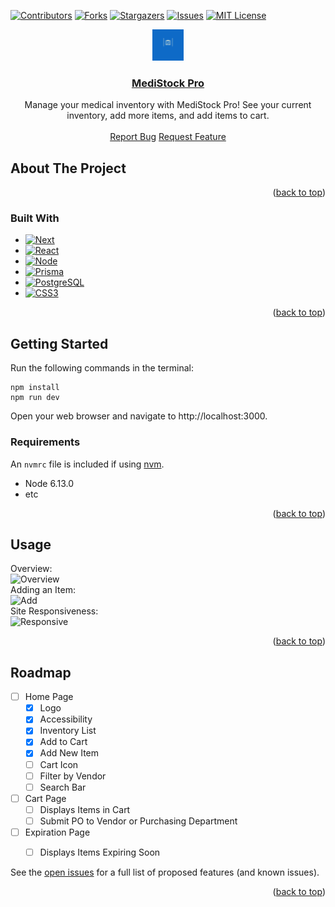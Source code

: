 <a name="readme-top"></a>

<!-- PROJECT SHIELDS -->
[![Contributors][contributors-shield]][contributors-url]
[![Forks][forks-shield]][forks-url]
[![Stargazers][stars-shield]][stars-url]
[![Issues][issues-shield]][issues-url]
[![MIT License][license-shield]][license-url]



<!-- PROJECT LOGO -->
<div align="center">
  <a href="https://github.com/alisabondar/MediStock">
    <img src="/app/favicon2.png" alt="Logo" width="50" height="50">
    <h3 align="center">MediStock Pro</h3>
  </a>
  <p align="center">
    Manage your medical inventory with MediStock Pro! See your current inventory, add more items, and add items to cart.
    <br />
    <br />
    <a href="https://github.com/alisabondar/MediStock">Report Bug</a>
    <a href="https://github.com/alisabondar/MediStock">Request Feature</a>
  </p>
</div>


<!-- ABOUT THE PROJECT -->
## About The Project

<p align="right">(<a href="#readme-top">back to top</a>)</p>



### Built With

* [![Next][Next.js]][Next-url]
* [![React][React.js]][React-url]
* [![Node][Node.js]][Node-url]
* [![Prisma][Prisma.js]][Prisma-url]
* [![PostgreSQL][PostgreSQL.js]][PostgreSQL-url]
* [![CSS3][CSS3.js]][CSS3-url]

<p align="right">(<a href="#readme-top">back to top</a>)</p>



<!-- GETTING STARTED -->
## Getting Started
Run the following commands in the terminal:
```
npm install
npm run dev
```
Open your web browser and navigate to http://localhost:3000.

### Requirements

An `nvmrc` file is included if using [nvm](https://github.com/creationix/nvm).

- Node 6.13.0
- etc

<p align="right">(<a href="#readme-top">back to top</a>)</p>



<!-- USAGE EXAMPLES -->
## Usage
Overview:  
![Overview](https://github.com/alisabondar/MediStock/assets/126842393/68d3aadc-e028-44b7-8dd0-6bd79f66b1c0)  
Adding an Item:  
![Add](https://github.com/alisabondar/MediStock/assets/126842393/c5cc49b5-3775-4e83-9511-5e6b23f8a4d3)  
Site Responsiveness:  
![Responsive](https://github.com/alisabondar/MediStock/assets/126842393/5bca77ee-9b8c-41f0-8370-a14117130cfc)


<p align="right">(<a href="#readme-top">back to top</a>)</p>


<!-- ROADMAP -->
## Roadmap
- [ ] Home Page
    - [x] Logo
    - [x] Accessibility
    - [x] Inventory List
    - [x] Add to Cart
    - [x] Add New Item
    - [ ] Cart Icon
    - [ ] Filter by Vendor
    - [ ] Search Bar
- [ ] Cart Page
    - [ ] Displays Items in Cart
    - [ ] Submit PO to Vendor or Purchasing Department
- [ ] Expiration Page
    - [ ] Displays Items Expiring Soon


See the [open issues](https://github.com/alisabondar/MediStock/issues) for a full list of proposed features (and known issues).

<p align="right">(<a href="#readme-top">back to top</a>)</p>


<!-- MARKDOWN LINKS & IMAGES -->
<!-- https://www.markdownguide.org/basic-syntax/#reference-style-links -->
[contributors-shield]: https://img.shields.io/github/contributors/alisabondar/MediStock.svg?style=for-the-badge
[contributors-url]: https://github.com/alisabondar/MediStock/graphs/contributors
[forks-shield]: https://img.shields.io/github/forks/alisabondar/MediStock.svg?style=for-the-badge
[forks-url]: https://github.com/alisabondar/MediStock/network/members
[stars-shield]: https://img.shields.io/github/stars/alisabondar/MediStock.svg?style=for-the-badge
[stars-url]: https://github.com/alisabondar/MediStock/stargazers
[issues-shield]: https://img.shields.io/github/issues/alisabondar/MediStock.svg?style=for-the-badge
[issues-url]: https://github.com/alisabondar/MediStock/issues
[license-shield]: https://img.shields.io/github/license/alisabondar/MediStock.svg?style=for-the-badge
[license-url]: https://github.com/alisabondar/MediStock/blob/master/LICENSE.txt
[product-screenshot]: images/screenshot.png

[React.js]: https://img.shields.io/badge/React-20232A?style=for-the-badge&logo=react&logoColor=61DAFB
[React-url]: https://reactjs.org/
[Node.js]: https://img.shields.io/badge/node.js-6DA55F?style=for-the-badge&logo=node.js&logoColor=white
[Node-url]: https://nodejs.org/en
[Next.js]: https://img.shields.io/badge/Next-black?style=for-the-badge&logo=next.js&logoColor=white
[Next-url]: https://nextjs.org/
[CSS3.js]: https://img.shields.io/badge/css3-%231572B6.svg?style=for-the-badge&logo=css3&logoColor=white
[CSS3-url]: https://developer.mozilla.org/en-US/docs/Web/CSS
[Prisma.js]: https://img.shields.io/badge/Prisma-3982CE?style=for-the-badge&logo=Prisma&logoColor=white
[Prisma-url]: https://www.prisma.io/
[Postgresql.js]: https://img.shields.io/badge/postgres-%23316192.svg?style=for-the-badge&logo=postgresql&logoColor=white
[PostgreSQL-url]: https://www.postgresql.org/
